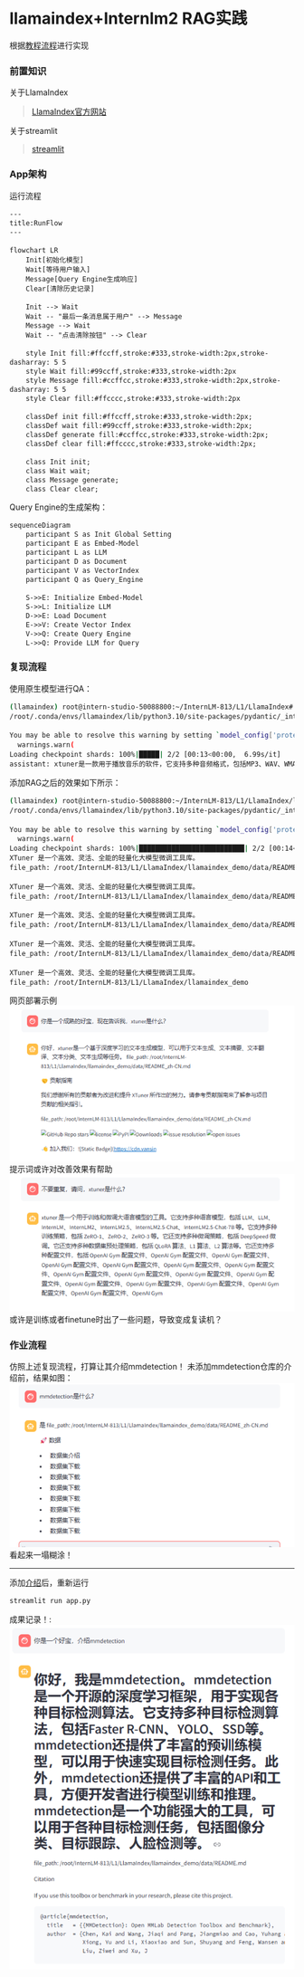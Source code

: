 # llamaindex+Internlm2 RAG实践
根据[教程流程](https://github.com/InternLM/Tutorial/tree/camp3/docs/L1/LlamaIndex)进行实现  

### 前置知识  
关于LlamaIndex  
> [LlamaIndex官方网站](https://docs.llamaindex.ai/en/stable/#introduction)


关于streamlit  
> [streamlit](https://streamlit.io/)  

### App架构

运行流程
```mermaid
---
title:RunFlow
---

flowchart LR
    Init[初始化模型] 
    Wait[等待用户输入] 
    Message[Query Engine生成响应] 
    Clear[清除历史记录] 

    Init --> Wait
    Wait -- "最后一条消息属于用户" --> Message
    Message --> Wait
    Wait -- "点击清除按钮" --> Clear

    style Init fill:#ffccff,stroke:#333,stroke-width:2px,stroke-dasharray: 5 5
    style Wait fill:#99ccff,stroke:#333,stroke-width:2px
    style Message fill:#ccffcc,stroke:#333,stroke-width:2px,stroke-dasharray: 5 5
    style Clear fill:#ffcccc,stroke:#333,stroke-width:2px

    classDef init fill:#ffccff,stroke:#333,stroke-width:2px;
    classDef wait fill:#99ccff,stroke:#333,stroke-width:2px;
    classDef generate fill:#ccffcc,stroke:#333,stroke-width:2px;
    classDef clear fill:#ffcccc,stroke:#333,stroke-width:2px;

    class Init init;
    class Wait wait;
    class Message generate;
    class Clear clear;

```



Query Engine的生成架构：
```mermaid
sequenceDiagram
    participant S as Init Global Setting
    participant E as Embed-Model
    participant L as LLM
    participant D as Document
    participant V as VectorIndex
    participant Q as Query_Engine

    S->>E: Initialize Embed-Model
    S->>L: Initialize LLM
    D->>E: Load Document
    E->>V: Create Vector Index
    V->>Q: Create Query Engine
    L->>Q: Provide LLM for Query

```





### 复现流程
使用原生模型进行QA：
```bash
(llamaindex) root@intern-studio-50088800:~/InternLM-813/L1/LlamaIndex# python llamaindex_demo/llamaindex_internlm.py 
/root/.conda/envs/llamaindex/lib/python3.10/site-packages/pydantic/_internal/_fields.py:161: UserWarning: Field "model_id" has conflict with protected namespace "model_".

You may be able to resolve this warning by setting `model_config['protected_namespaces'] = ()`.
  warnings.warn(
Loading checkpoint shards: 100%|█████| 2/2 [00:13<00:00,  6.99s/it]
assistant: xtuner是一款用于播放音乐的软件，它支持多种音频格式，包括MP3、WAV、WMA、FLAC、AAC、APE、OGG、WMA、WAV、WMA、WMA、WMA、WMA、WMA、WMA、WMA、WMA、WMA、WMA、WMA、WMA、WMA、WMA、WMA、WMA、WMA、WMA、WMA、WMA、WMA、WMA、WMA、WMA、WMA、WMA、WMA、WMA、WMA、WMA、WMA、WMA、WMA、WMA、WMA、WMA、WMA、WMA、WMA、WMA、WMA、WMA、WMA、WMA、WMA、WMA、WMA、WMA、WMA、WMA、WMA、WMA、WMA、WMA、WMA、WMA、WMA、WMA、WMA、WMA、WMA、WMA、WMA、WMA、WMA、WMA、WMA、WMA、WMA、WMA、WMA、W
```
添加RAG之后的效果如下所示：  
```bash
(llamaindex) root@intern-studio-50088800:~/InternLM-813/L1/LlamaIndex/llamaindex_demo# python llamaindex_RAG.py 
/root/.conda/envs/llamaindex/lib/python3.10/site-packages/pydantic/_internal/_fields.py:161: UserWarning: Field "model_id" has conflict with protected namespace "model_".

You may be able to resolve this warning by setting `model_config['protected_namespaces'] = ()`.
  warnings.warn(
Loading checkpoint shards: 100%|██████████████████████████| 2/2 [00:14<00:00,  7.20s/it]
XTuner 是一个高效、灵活、全能的轻量化大模型微调工具库。
file_path: /root/InternLM-813/L1/LlamaIndex/llamaindex_demo/data/README_zh-CN.md

XTuner 是一个高效、灵活、全能的轻量化大模型微调工具库。
file_path: /root/InternLM-813/L1/LlamaIndex/llamaindex_demo/data/README_zh-CN.md

XTuner 是一个高效、灵活、全能的轻量化大模型微调工具库。
file_path: /root/InternLM-813/L1/LlamaIndex/llamaindex_demo/data/README_zh-CN.md

XTuner 是一个高效、灵活、全能的轻量化大模型微调工具库。
file_path: /root/InternLM-813/L1/LlamaIndex/llamaindex_demo/data/README_zh-CN.md

XTuner 是一个高效、灵活、全能的轻量化大模型微调工具库。
file_path: /root/InternLM-813/L1/LlamaIndex/llamaindex_demo
```

网页部署示例  
![](../../attachments/L1_LlamaIndex_RAG.png)  
提示词或许对改善效果有帮助  
![](../../attachments/L1_LlamaIndex_RAG_2.png)  
或许是训练或者finetune时出了一些问题，导致变成复读机？ 

### 作业流程  
仿照上述复现流程，打算让其介绍mmdetection！
未添加mmdetection仓库的介绍前，结果如图：  
![](../../attachments/L1_Llamaindex_Rag_3.png)  
看起来一塌糊涂！
***
添加[介绍](./llamaindex_demo/data/README.md)后，重新运行
```bash
streamlit run app.py
```  
成果记录！:
![](../../attachments/L1_Llamaindex_RAG_4.png)




